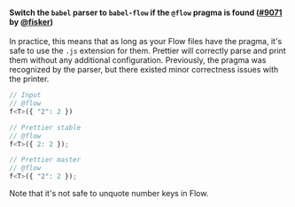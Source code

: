 #### Switch the `babel` parser to `babel-flow` if the `@flow` pragma is found ([#9071](https://github.com/prettier/prettier/pull/9071) by [@fisker](https://github.com/fisker))

In practice, this means that as long as your Flow files have the pragma, it's safe to use the `.js` extension for them. Prettier will correctly parse and print them without any additional configuration. Previously, the pragma was recognized by the parser, but there existed minor correctness issues with the printer.

<!-- prettier-ignore -->
```jsx
// Input
// @flow
f<T>({ "2": 2 })

// Prettier stable
// @flow
f<T>({ 2: 2 });

// Prettier master
// @flow
f<T>({ "2": 2 });
```

Note that it's not safe to unquote number keys in Flow.
